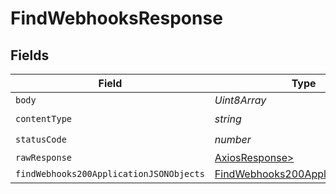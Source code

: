 # FindWebhooksResponse


## Fields

| Field                                                                                         | Type                                                                                          | Required                                                                                      | Description                                                                                   |
| --------------------------------------------------------------------------------------------- | --------------------------------------------------------------------------------------------- | --------------------------------------------------------------------------------------------- | --------------------------------------------------------------------------------------------- |
| `body`                                                                                        | *Uint8Array*                                                                                  | :heavy_minus_sign:                                                                            | N/A                                                                                           |
| `contentType`                                                                                 | *string*                                                                                      | :heavy_check_mark:                                                                            | N/A                                                                                           |
| `statusCode`                                                                                  | *number*                                                                                      | :heavy_check_mark:                                                                            | N/A                                                                                           |
| `rawResponse`                                                                                 | [AxiosResponse>](https://axios-http.com/docs/res_schema)                                      | :heavy_minus_sign:                                                                            | N/A                                                                                           |
| `findWebhooks200ApplicationJSONObjects`                                                       | [FindWebhooks200ApplicationJSON](../../models/operations/findwebhooks200applicationjson.md)[] | :heavy_minus_sign:                                                                            | OK                                                                                            |